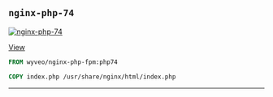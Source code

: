 ## `nginx-php-74`


[![nginx-php-74](https://github.com/seanghay/dockerfile/actions/workflows/nginx-php-74.yml/badge.svg)](https://github.com/seanghay/dockerfile/actions/workflows/nginx-php-74.yml)

[View](./vite-html/)
```dockerfile
FROM wyveo/nginx-php-fpm:php74

COPY index.php /usr/share/nginx/html/index.php

```


---

